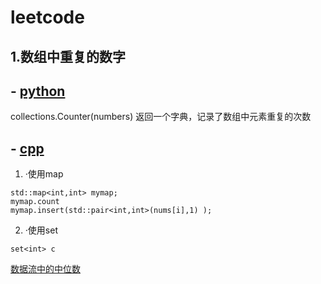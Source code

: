 # leetcode

## 1.数组中重复的数字

## - [python](https://github.com/lddsjy/leetcode/blob/master/python/duplicate.py)

collections.Counter(numbers) 返回一个字典，记录了数组中元素重复的次数

## - [cpp](https://github.com/lddsjy/leetcode/blob/master/cpp/findRepeatNumber.cpp)

 1. ·使用map

```
std::map<int,int> mymap;
mymap.count
mymap.insert(std::pair<int,int>(nums[i],1) );
```

 2. ·使用set

```
set<int> c
```

[数据流中的中位数](https://github.com/lddsjy/leetcode/blob/master/python/GetMedian.py)
